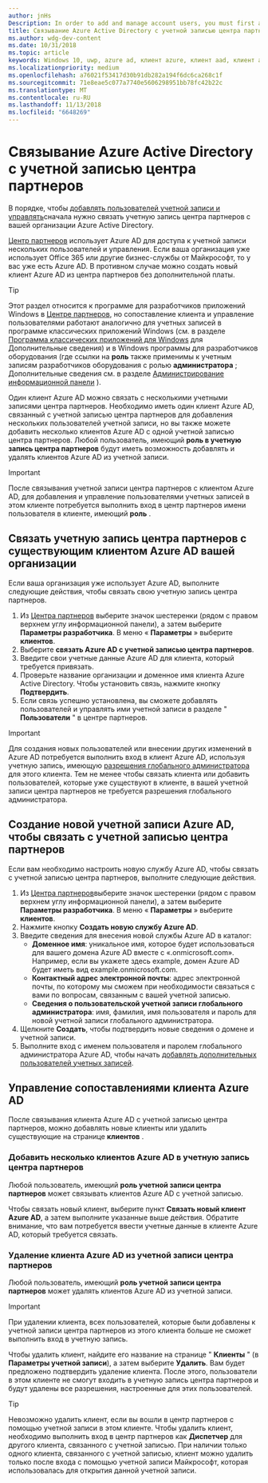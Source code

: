```yaml
---
author: jnHs
Description: In order to add and manage account users, you must first associate your Partner Center account with your organization's Azure Active Directory.
title: Связывание Azure Active Directory с учетной записью центра партнеров
ms.author: wdg-dev-content
ms.date: 10/31/2018
ms.topic: article
keywords: Windows 10, uwp, azure ad, клиент azure, клиент aad, клиент azure ad, управление клиентами, клиенты
ms.localizationpriority: medium
ms.openlocfilehash: a76021f53417d30b91db282a194f6dc6ca268c1f
ms.sourcegitcommit: 71e8eae5c077a7740e5606298951bb78fc42b22c
ms.translationtype: MT
ms.contentlocale: ru-RU
ms.lasthandoff: 11/13/2018
ms.locfileid: "6648269"
---
```

# <a name="associate-azure-active-directory-with-your-partner-center-account"></a>Связывание Azure Active Directory с учетной записью центра партнеров

В порядке, чтобы [добавлять пользователей учетной записи и управлять](add-users-groups-and-azure-ad-applications.md)сначала нужно связать учетную запись центра партнеров с вашей организации Azure Active Directory. 

[Центр партнеров](https://partner.microsoft.com/dashboard) использует Azure AD для доступа к учетной записи нескольких пользователей и управления. Если ваша организация уже использует Office 365 или другие бизнес-службы от Майкрософт, то у вас уже есть Azure AD. В противном случае можно создать новый клиент Azure AD из центра партнеров без дополнительной платы.

> [!TIP]
> Этот раздел относится к программе для разработчиков приложений Windows в [Центре партнеров](https://partner.microsoft.com/dashboard), но сопоставление клиента и управление пользователями работают аналогично для учетных записей в программе классических приложений Windows (см. в разделе [Программа классических приложений для Windows](https://docs.microsoft.com/windows/desktop/appxpkg/windows-desktop-application-program#add-and-manage-account-users) для Дополнительные сведения) и в Windows программы для разработчиков оборудования (где ссылки на **роль** также применимы к учетным записям разработчиков оборудования с ролью **администратора** ; Дополнительные сведения см. в разделе [Администрирование информационной панели](https://docs.microsoft.com/windows-hardware/drivers/dashboard/dashboard-administration) ).

Один клиент Azure AD можно связать с несколькими учетными записями центра партнеров. Необходимо иметь один клиент Azure AD, связанный с учетной записью центра партнеров для добавления нескольких пользователей учетной записи, но вы также можете добавить несколько клиентов Azure AD с одной учетной записью центра партнеров. Любой пользователь, имеющий **роль в учетную запись центра партнеров** будут иметь возможность добавлять и удалять клиентов Azure AD из учетной записи.

> [!IMPORTANT]
> После связывания учетной записи центра партнеров с клиентом Azure AD, для добавления и управление пользователями учетных записей в этом клиенте потребуется выполнить вход в центр партнеров имени пользователя в клиенте, имеющий **роль** .


## <a name="associate-your-partner-center-account-with-your-organizations-existing-azure-ad-tenant"></a>Связать учетную запись центра партнеров с существующим клиентом Azure AD вашей организации

Если ваша организация уже использует Azure AD, выполните следующие действия, чтобы связать свою учетную запись центра партнеров.

1.  Из [Центра партнеров](https://partner.microsoft.com/dashboard) выберите значок шестеренки (рядом с правом верхнем углу информационной панели), а затем выберите **Параметры разработчика**. В меню « **Параметры** » выберите **клиентов**.
2.  Выберите **связать Azure AD с учетной записью центра партнеров**.
3.  Введите свои учетные данные Azure AD для клиента, который требуется привязать.
4.  Проверьте название организации и доменное имя клиента Azure Active Directory. Чтобы установить связь, нажмите кнопку **Подтвердить**.
5.  Если связь успешно установлена, вы сможете добавлять пользователей и управлять ими учетной записи в разделе " **Пользователи** " в центре партнеров.

> [!IMPORTANT]
> Для создания новых пользователей или внесении других изменений в Azure AD потребуется выполнить вход в клиент Azure AD, используя учетную запись, имеющую [разрешения глобального администратора](https://docs.microsoft.com/azure/active-directory/users-groups-roles/directory-assign-admin-roles) для этого клиента. Тем не менее чтобы связать клиента или добавить пользователей, которые уже существуют в клиенте, в вашей учетной записи центра партнеров не требуется разрешения глобального администратора.


## <a name="create-a-brand-new-azure-ad-to-associate-with-your-partner-center-account"></a>Создание новой учетной записи Azure AD, чтобы связать с учетной записью центра партнеров

Если вам необходимо настроить новую службу Azure AD, чтобы связать с учетной записью центра партнеров, выполните следующие действия.

1.  Из [Центра партнеров](https://partner.microsoft.com/dashboard)выберите значок шестеренки (рядом с правом верхнем углу информационной панели), а затем выберите **Параметры разработчика**. В меню « **Параметры** » выберите **клиентов**.
2.  Нажмите кнопку **Создать новую службу Azure AD**.
3.  Введите сведения для внесения новой службы Azure AD в каталог:
    - **Доменное имя**: уникальное имя, которое будет использоваться для вашего домена Azure AD вместе с «.onmicrosoft.com». Например, если вы укажете здесь example, домен Azure AD будет иметь вид example.onmicrosoft.com.
    - **Контактный адрес электронной почты**: адрес электронной почты, по которому мы сможем при необходимости связаться с вами по вопросам, связанным с вашей учетной записью.
    - **Сведения о пользовательской учетной записи глобального администратора**: имя, фамилия, имя пользователя и пароль для новой учетной записи глобального администратора.
4.  Щелкните **Создать**, чтобы подтвердить новые сведения о домене и учетной записи.
5.  Выполните вход с именем пользователя и паролем глобального администратора Azure AD, чтобы начать [добавлять дополнительных пользователей учетных записей](add-users-groups-and-azure-ad-applications.md).


## <a name="manage-azure-ad-tenant-associations"></a>Управление сопоставлениями клиента Azure AD

После связывания клиента Azure AD с учетной записью центра партнеров, можно добавлять новые клиенты или удалить существующие на странице **клиентов** .


### <a name="add-multiple-azure-ad-tenants-to-your-partner-center-account"></a>Добавить несколько клиентов Azure AD в учетную запись центра партнеров

Любой пользователь, имеющий **роль учетной записи центра партнеров** может связывать клиентов Azure AD с учетной записью.

Чтобы связать новый клиент, выберите пункт **Связать новый клиент Azure AD**, а затем выполните указанные выше действия. Обратите внимание, что вам потребуется ввести учетные данные в клиенте Azure AD, который требуется связать.


### <a name="remove-an-azure-ad-tenant-from-your-partner-center-account"></a>Удаление клиента Azure AD из учетной записи центра партнеров

Любой пользователь, имеющий **роль учетной записи центра партнеров** может удалять клиентов Azure AD из учетной записи.

> [!IMPORTANT]
> При удалении клиента, всех пользователей, которые были добавлены к учетной записи центра партнеров из этого клиента больше не сможет выполнить вход в учетную запись. 

Чтобы удалить клиент, найдите его название на странице " **Клиенты** " (в **Параметры учетной записи**), а затем выберите **Удалить**. Вам будет предложено подтвердить удаление клиента. После этого, пользователи в этом клиенте не смогут входить в учетную запись центра партнеров и будут удалены все разрешения, настроенные для этих пользователей.

> [!TIP]
> Невозможно удалить клиент, если вы вошли в центр партнеров с помощью учетной записи в этом клиенте. Чтобы удалить клиент, необходимо выполнить вход в центр партнеров как **Диспетчер** для другого клиента, связанного с учетной записью. При наличии только одного клиента, связанного с учетной записью, клиент можно удалить только после входа с помощью учетной записи Майкрософт, которая использовалась для открытия данной учетной записи.


